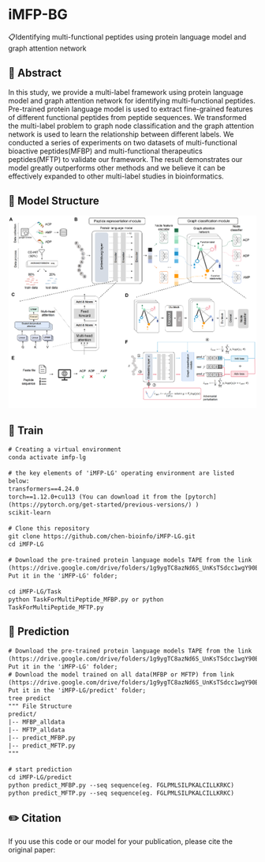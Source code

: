 # iMFP-BG
📋Identifying multi-functional peptides using protein language model and graph attention network

## 📘 Abstract
In this study, we provide a multi-label framework using protein language model and graph attention network for identifying multi-functional peptides. Pre-trained protein language model is used to extract fine-grained features of different functional peptides from peptide sequences. We transformed the multi-label problem to graph node classification and the graph attention network is used to learn the relationship between different labels. We conducted a series of experiments on two datasets of multi-functional bioactive peptides(MFBP) and multi-functional therapeutics peptides(MFTP) to validate our framework. The result demonstrates our model greatly outperforms other methods and we believe it can be effectively expanded to other multi-label studies in bioinformatics.

## 🧬 Model Structure
<div align=center><img src=img/framework.png" width="700" /></div>

## 🚀 Train
```
# Creating a virtual environment
conda activate imfp-lg

# the key elements of 'iMFP-LG' operating environment are listed below:
transformers==4.24.0
torch==1.12.0+cu113 (You can download it from the [pytorch](https://pytorch.org/get-started/previous-versions/) )
scikit-learn

# Clone this repository
git clone https://github.com/chen-bioinfo/iMFP-LG.git
cd iMFP-LG

# Download the pre-trained protein language models TAPE from the link (https://drive.google.com/drive/folders/1g9ygTC8azNd6S_UnKsTSdcc1wgY90BLk); Put it in the 'iMFP-LG' folder;

cd iMFP-LG/Task
python TaskForMultiPeptide_MFBP.py or python TaskForMultiPeptide_MFTP.py
```

## 🧐 Prediction
```
# Download the pre-trained protein language models TAPE from the link (https://drive.google.com/drive/folders/1g9ygTC8azNd6S_UnKsTSdcc1wgY90BLk); Put it in the 'iMFP-LG' folder;
# Download the model trained on all data(MFBP or MFTP) from link (https://drive.google.com/drive/folders/1g9ygTC8azNd6S_UnKsTSdcc1wgY90BLk);  Put it in the 'iMFP-LG/predict' folder;
tree predict
""" File Structure
predict/
|-- MFBP_alldata
|-- MFTP_alldata
|-- predict_MFBP.py
|-- predict_MFTP.py
"""

# start prediction
cd iMFP-LG/predict
python predict_MFBP.py --seq sequence(eg. FGLPMLSILPKALCILLKRKC)
python predict_MFTP.py --seq sequence(eg. FGLPMLSILPKALCILLKRKC)
```

## ✏️ Citation
If you use this code or our model for your publication, please cite the original paper:
